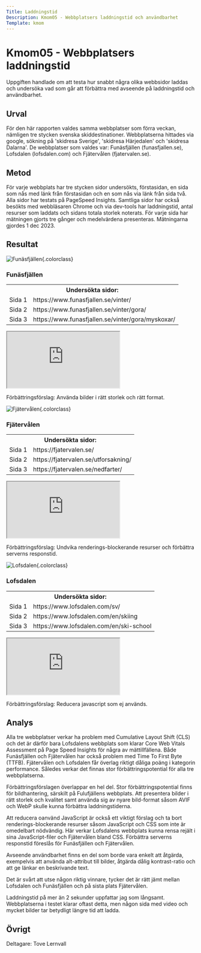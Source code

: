 ```yaml
---
Title: Laddningstid
Description: Kmom05 - Webbplatsers laddningstid och användbarhet
Template: kmom
---
```


Kmom05 - Webbplatsers laddningstid
==========================

Uppgiften handlade om att testa hur snabbt några olika webbsidor laddas och undersöka vad som går att förbättra med avseende på laddningstid och användbarhet.

## Urval

För den här rapporten valdes samma webbplatser som förra veckan, nämligen tre stycken svenska skiddestinationer. Webbplatserna hittades via google, sökning på 'skidresa Sverige', 'skidresa Härjedalen' och 'skidresa Dalarna'. De webbplatser som valdes var: Funäsfjällen (funasfjallen.se), Lofsdalen (lofsdalen.com) och Fjätervålen (fjatervalen.se).

## Metod

För varje webbplats har tre stycken sidor undersökts, förstasidan, en sida som nås med länk från förstasidan och en som nås via länk från sida två. Alla sidor har testats på PageSpeed Insights. Samtliga sidor har också besökts med webbläsaren Chrome och via dev-tools har laddningstid, antal resurser som laddats och sidans totala storlek noterats. För varje sida har mätningen gjorts tre gånger och medelvärdena presenteras. Mätningarna gjordes 1 dec 2023.

## Resultat

![Funäsfjällen](%base_url%/image/funasfjallen.png){.colorclass}

### Funäsfjällen

<table class="loadtable">
    <tr>
        <th colspan="2">Undersökta sidor:</th>
    </tr>
    <tr>
        <td>Sida 1
        </td>
        <td>https://www.funasfjallen.se/vinter/
        </td>
    </tr>
    <tr>
        <td>Sida 2
        </td>
        <td>https://www.funasfjallen.se/vinter/gora/
        </td>
    </tr>
    <tr>
        <td>Sida 3
        </td>
        <td>https://www.funasfjallen.se/vinter/gora/myskoxar/
        </td>
    </tr>
</table>


<iframe class="resultsheet" src="https://docs.google.com/spreadsheets/d/e/2PACX-1vRrKvNIYxD5N8_-RxtQp4VXxWazXzsIdX_5jYZ_300FGvOzjn36u5jtDg6twCMV4jQr5WhOzFHlg1rA/pubhtml?gid=0&amp;single=true&amp;widget=true&amp;headers=false"></iframe>

Förbättringsförslag: Använda bilder i rätt storlek och rätt format.

![Fjätervålen](%base_url%/image/fjatervalen.png){.colorclass}

### Fjätervålen

<table class="loadtable">
    <tr>
        <th colspan="2">Undersökta sidor:</th>
    </tr>
    <tr>
        <td>Sida 1
        </td>
        <td>https://fjatervalen.se/
        </td>
    </tr>
    <tr>
        <td>Sida 2
        </td>
        <td>https://fjatervalen.se/utforsakning/
        </td>
    </tr>
    <tr>
        <td>Sida 3
        </td>
        <td>https://fjatervalen.se/nedfarter/
        </td>
    </tr>
</table>

<iframe class="resultsheet" src="https://docs.google.com/spreadsheets/d/e/2PACX-1vRrKvNIYxD5N8_-RxtQp4VXxWazXzsIdX_5jYZ_300FGvOzjn36u5jtDg6twCMV4jQr5WhOzFHlg1rA/pubhtml?gid=1688105049&amp;single=true&amp;widget=true&amp;headers=false"></iframe>

Förbättringsförslag: Undvika renderings-blockerande resurser och förbättra serverns responstid.

![Lofsdalen](%base_url%/image/lofsdalen2.png){.colorclass}

### Lofsdalen

<table class="loadtable">
    <tr>
        <th colspan="2">Undersökta sidor:</th>
    </tr>
    <tr>
        <td>Sida 1
        </td>
        <td>https://www.lofsdalen.com/sv/
        </td>
    </tr>
    <tr>
        <td>Sida 2
        </td>
        <td>https://www.lofsdalen.com/en/skiing
        </td>
    </tr>
    <tr>
        <td>Sida 3
        </td>
        <td>https://www.lofsdalen.com/en/ski-school
        </td>
    </tr>
</table>

<iframe class="resultsheet" src="https://docs.google.com/spreadsheets/d/e/2PACX-1vRrKvNIYxD5N8_-RxtQp4VXxWazXzsIdX_5jYZ_300FGvOzjn36u5jtDg6twCMV4jQr5WhOzFHlg1rA/pubhtml?gid=233347740&amp;single=true&amp;widget=true&amp;headers=false"></iframe>

Förbättringsförslag: Reducera javascript som ej används.

## Analys

Alla tre webbplatser verkar ha problem med Cumulative Layout Shift (CLS) och det är därför bara Lofsdalens webbplats som klarar Core Web Vitals Assessment på Page Speed Insights för några av mättillfällena. Både Funäsfjällen och Fjätervålen har också problem med Time To First Byte (TTFB). Fjätervålen och Lofsdalen får överlag riktigt dåliga poäng i kategorin performance. Således verkar det finnas stor förbättringspotential för alla tre webbplatserna.

Förbättringsförslagen överlappar en hel del. Stor förbättringspotential finns för bildhantering, särskilt på Fulufjällens webbplats. Att presentera bilder i rätt storlek och kvalitet samt använda sig av nyare bild-format såsom AVIF och WebP skulle kunna förbättra laddningstiderna.

Att reducera oanvänd JavaScript är också ett viktigt förslag och ta bort renderings-blockerande resurser såsom JavaScript och CSS som inte är omedelbart nödvändig. Här verkar Lofsdalens webbplats kunna rensa rejält i sina JavaScript-filer och Fjätervålen bland CSS. Förbättra serverns responstid föreslås för Funäsfjällen och Fjätervålen.

Avseende användbarhet finns en del som borde vara enkelt att åtgärda, exempelvis att använda alt-attribut till bilder, åtgärda dålig kontrast-ratio och att ge länkar en beskrivande text. 

Det är svårt att utse någon riktig vinnare, tycker det är rätt jämt mellan Lofsdalen och Funäsfjällen och på sista plats Fjätervålen.

Laddningstid på mer än 2 sekunder uppfattar jag som långsamt. Webbplatserna i testet klarar oftast detta, men någon sida med video och mycket bilder tar betydligt längre tid att ladda. 

## Övrigt

Deltagare: Tove Lernvall
